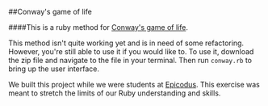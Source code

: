 ##Conway's game of life

####This is a ruby method for [Conway's game of life](http://en.wikipedia.org/wiki/Conway's_Game_of_Life).

This method isn't quite working yet and is in need of some refactoring. However, you're still able to use it if you would like to. To use it, download the zip file and navigate to the file in your terminal. Then run `conway.rb` to bring up the user interface.

We built this project while we were students at [Epicodus](http://www.epicodus.com/). This exercise was meant to stretch the limits of our Ruby understanding and skills.
